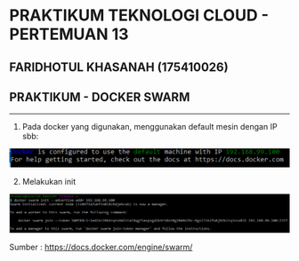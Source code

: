 # PRAKTIKUM TEKNOLOGI CLOUD - PERTEMUAN 13

## FARIDHOTUL KHASANAH (175410026)
## PRAKTIKUM - DOCKER SWARM
---------------------------------------------

1. Pada docker yang digunakan, menggunakan default mesin dengan IP sbb:

![gambar](02.png)

2. Melakukan init

![gambar](01.png)

Sumber : https://docs.docker.com/engine/swarm/